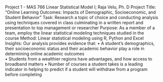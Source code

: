 Project 1 - MAS 766 Linear Statistical Model I; Raja Velu, Ph. D
Project Title: “Online Learning Outcomes: Impacts of Demographic, Socioeconomic, and Student Behavior”
Task: Research a topic of choice and conducting analysis using techniques covered in class culminating in a written report and presentation to top management or researcher
Purpose: As a member of a team, employ the linear statistical modeling techniques studied in the course
Method: Linear statistical modeling using R, Python and Excel
Insights: Our analysis provides evidence that:
•	A student’s demographics, their socioeconomic status and their academic behavior play a role in determining online academic outcomes  
•	Students from a wealthier regions have advantages, and how access to broadband matters
•	Number of courses a student takes is a leading indicator in helping to predict if a student will withdraw from a program before completing
